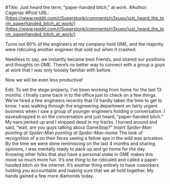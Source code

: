 #Title: Just heard the term, “paper-handed bitch,” at work.
#Author: Cagerlac
#Post URL: [https://www.reddit.com/r/Superstonk/comments/n3xupo/just_heard_the_term_paperhanded_bitch_at_work/](https://www.reddit.com/r/Superstonk/comments/n3xupo/just_heard_the_term_paperhanded_bitch_at_work/)


Turns out 80% of the engineers at my company hold GME, and the majority were ridiculing another engineer that sold out when it crashed. 

Needless to say, we instantly became best friends, and shared our positions and thoughts on GME. There’s no better way to connect with a group a guys at work that I was only loosely familiar with before.

Now we will be even less productive!

Edit: To set the stage properly, I’ve been working from home for the last 13 months. I finally came back in to the office just to check on a few things. We’ve hired a few engineers recently that I’d hardly taken the time to get to know. I was walking through the engineering department on fairly urgent business when I saw a group of younger engineers holding a conversation. I eavesdropped in on the conversation and just heard, “paper-handed bitch.” My ears perked up and I stopped dead in my tracks. I turned around and said, “wait, are you guys talking about GameStop?” *insert Spider-Man pointing at Spider-Man pointing at Spider-Man meme*
The look of recognition of a on their faces seeing a fellow ape in the wild was priceless. By the time we were done reminiscing on the last 4 months and sharing opinions, I was mentally ready to pack up and go home for the day. Knowing other folks that also have a personal stake in GME makes this move so much more fun. It’s one thing to be ridiculed and called a paper-handed bitch on the internet. It’s another thing entirely to have coworkers holding you accountable and making sure that we all hold together. My hands gained a few more diamonds today.